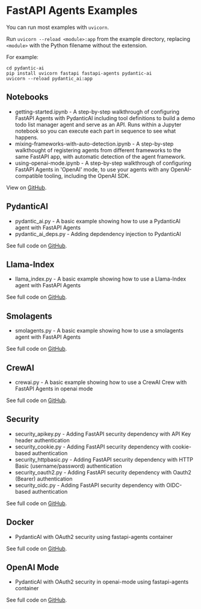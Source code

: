 # FastAPI Agents Examples

You can run most examples with `uvicorn`. 

Run `uvicorn --reload <module>:app` from the example directory, replacing `<module>` with the Python filename without the extension.

For example:

```
cd pydantic-ai
pip install uvicorn fastapi fastapi-agents pydantic-ai
uvicorn --reload pydantic_ai:app
```

## Notebooks
- getting-started.ipynb - A step-by-step walkthrough of configuring FastAPI Agents with PydanticAI including tool definitions to build a demo todo list manager agent and serve as an API. Runs within a Jupyter notebook so you can execute each part in sequence to see what happens.
- mixing-frameworks-with-auto-detection.ipynb - A step-by-step walkthought of registering agents from different frameworks to the same FastAPI app, with automatic detection of the agent framework.
- using-openai-mode.ipynb - A step-by-step walkthrough of configuring FastAPI Agents in 'OpenAI' mode, to use your agents with any OpenAI-compatible tooling, including the OpenAI SDK.

View on [GitHub](https://github.com/blairhudson/fastapi-agents/tree/main/examples/notebooks).

## PydanticAI
- pydantic_ai.py - A basic example showing how to use a PydanticAI agent with FastAPI Agents
- pydantic_ai_deps.py - Adding depdendency injection to PydanticAI

See full code on [GitHub](https://github.com/blairhudson/fastapi-agents/tree/main/examples/pydantic-ai).

## Llama-Index
- llama_index.py - A basic example showing how to use a Llama-Index agent with FastAPI Agents
  
See full code on [GitHub](https://github.com/blairhudson/fastapi-agents/tree/main/examples/llama-index).
  
## Smolagents
- smolagents.py - A basic example showing how to use a smolagents agent with FastAPI Agents
  
See full code on [GitHub](https://github.com/blairhudson/fastapi-agents/tree/main/examples/smolagents).

## CrewAI
- crewai.py - A basic example showing how to use a CrewAI Crew with FastAPI Agents in openai mode

See full code on [GitHub](https://github.com/blairhudson/fastapi-agents/tree/main/examples/crewai).
  
## Security
- security_apikey.py - Adding FastAPI security dependency with API Key header authentication
- security_cookie.py - Adding FastAPI security dependency with cookie-based authentication
- security_httpbasic.py - Adding FastAPI security dependency with HTTP Basic (username/password) authentication
- security_oauth2.py - Adding FastAPI security dependency with Oauth2 (Bearer) authentication
- security_oidc.py - Adding FastAPI security dependency with OIDC-based authentication

See full code on [GitHub](https://github.com/blairhudson/fastapi-agents/tree/main/examples/security).

## Docker
- PydanticAI with OAuth2 security using fastapi-agents container

See full code on [GitHub](https://github.com/blairhudson/fastapi-agents/tree/main/examples/docker).


## OpenAI Mode
- PydanticAI with OAuth2 security in openai-mode using fastapi-agents container
  
See full code on [GitHub](https://github.com/blairhudson/fastapi-agents/tree/main/examples/openai-mode).
